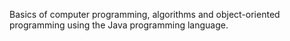 Basics of computer programming, algorithms and object-oriented programming using the Java programming language.